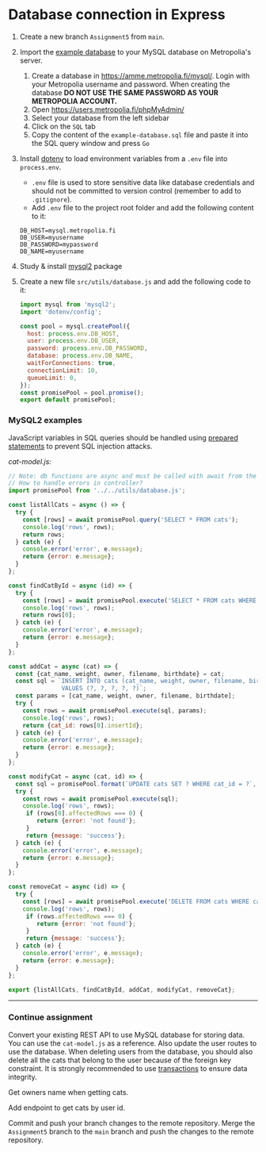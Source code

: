 # Database connection in Express

1. Create a new branch `Assignment5` from `main`.
2. Import the [example database](https://gist.github.com/ilkkamtk/b03f47baea5fb83c06141038160cefaa) to your MySQL database on Metropolia's server.
   1. Create a database in https://amme.metropolia.fi/mysql/. Login with your Metropolia username and password. When creating the database **DO NOT USE THE SAME PASSWORD AS YOUR METROPOLIA ACCOUNT.**
   2. Open https://users.metropolia.fi/phpMyAdmin/
   3. Select your database from the left sidebar
   4. Click on the `SQL` tab
   5. Copy the content of the `example-database.sql` file and paste it into the SQL query window and press `Go`
3. Install [dotenv](https://github.com/motdotla/dotenv#readme) to load environment variables from a `.env` file into `process.env`.
    - `.env` file is used to store sensitive data like database credentials and should not be committed to version control (remember to add to `.gitignore`).
    - Add `.env` file to the project root folder and add the following content to it:

    ```env
    DB_HOST=mysql.metropolia.fi
    DB_USER=myusername
    DB_PASSWORD=mypassword
    DB_NAME=myusername
    ```

4. Study & install [mysql2](https://github.com/sidorares/node-mysql2#readme) package
5. Create a new file `src/utils/database.js` and add the following code to it:

    ```js
    import mysql from 'mysql2';
    import 'dotenv/config';

    const pool = mysql.createPool({
      host: process.env.DB_HOST,
      user: process.env.DB_USER,
      password: process.env.DB_PASSWORD,
      database: process.env.DB_NAME,
      waitForConnections: true,
      connectionLimit: 10,
      queueLimit: 0,
    });
    const promisePool = pool.promise();
    export default promisePool;
    ```

### MySQL2 examples

JavaScript variables in SQL queries should be handled using [prepared statements](https://github.com/sidorares/node-mysql2#using-prepared-statements) to prevent SQL injection attacks.

_cat-model.js:_

```js
// Note: db functions are async and must be called with await from the controller
// How to handle errors in controller?
import promisePool from '../../utils/database.js';

const listAllCats = async () => {
  try {
    const [rows] = await promisePool.query('SELECT * FROM cats');
    console.log('rows', rows);
    return rows;
  } catch (e) {
    console.error('error', e.message);
    return {error: e.message};
  }
};

const findCatById = async (id) => {
  try {
    const [rows] = await promisePool.execute('SELECT * FROM cats WHERE cats_id = ?', [id]);
    console.log('rows', rows);
    return rows[0];
  } catch (e) {
    console.error('error', e.message);
    return {error: e.message};
  }
};

const addCat = async (cat) => {
  const {cat_name, weight, owner, filename, birthdate} = cat;
  const sql = `INSERT INTO cats (cat_name, weight, owner, filename, birthdate)
               VALUES (?, ?, ?, ?, ?)`;
  const params = [cat_name, weight, owner, filename, birthdate];
  try {
    const rows = await promisePool.execute(sql, params);
    console.log('rows', rows);
    return {cat_id: rows[0].insertId};
  } catch (e) {
    console.error('error', e.message);
    return {error: e.message};
  }
};

const modifyCat = async (cat, id) => {
  const sql = promisePool.format(`UPDATE cats SET ? WHERE cat_id = ?`, [cat, id]);
  try {
    const rows = await promisePool.execute(sql);
    console.log('rows', rows);
     if (rows[0].affectedRows === 0) {
        return {error: 'not found'};
     }
     return {message: 'success'};
  } catch (e) {
    console.error('error', e.message);
    return {error: e.message};
  }
};

const removeCat = async (id) => {
  try {
    const [rows] = await promisePool.execute('DELETE FROM cats WHERE cat_id = ?', [id]);
    console.log('rows', rows);
     if (rows.affectedRows === 0) {
        return {error: 'not found'};
     }
     return {message: 'success'};
  } catch (e) {
    console.error('error', e.message);
    return {error: e.message};
  }
};

export {listAllCats, findCatById, addCat, modifyCat, removeCat};
```

---

### Continue assignment

Convert your existing REST API to use MySQL database for storing data. You can use the `cat-model.js` as a reference. Also update the user routes to use the database. When deleting users from the database, you should also delete all the cats that belong to the user because of the foreign key constraint. It is strongly recommended to use [transactions](https://gist.github.com/ilkkamtk/b87666ed682c2c6faea182ca215afaf5) to ensure data integrity.

Get owners name when getting cats.

Add endpoint to get cats by user id.

Commit and push your branch changes to the remote repository. Merge the `Assignment5` branch to the `main` branch and push the changes to the remote repository.



